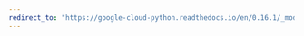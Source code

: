 ```yaml
---
redirect_to: "https://google-cloud-python.readthedocs.io/en/0.16.1/_modules/gcloud/monitoring/query.html"
---
```

